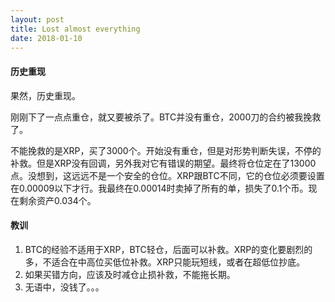 ```yaml
---
layout: post
title: Lost almost everything
date: 2018-01-10
---
```



#### 历史重现

果然，历史重现。

刚刚下了一点点重仓，就又要被杀了。BTC并没有重仓，2000刀的合约被我挽救了。

不能挽救的是XRP，买了3000个。开始没有重仓，但是对形势判断失误，不停的补救。但是XRP没有回调，另外我对它有错误的期望。最终将仓位定在了13000点。没想到，这远远不是一个安全的仓位。XRP跟BTC不同，它的仓位必须要设置在0.00009以下才行。我最终在0.00014时卖掉了所有的单，损失了0.1个币。现在剩余资产0.034个。

#### 教训

1. BTC的经验不适用于XRP，BTC轻仓，后面可以补救。XRP的变化要剧烈的多，不适合在中高位买低位补救。XRP只能玩短线，或者在超低位抄底。
2. 如果买错方向，应该及时减仓止损补救，不能拖长期。
2. 无语中，没钱了。。。






